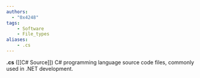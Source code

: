 ```yaml
---
authors:
  - "0x4248"
tags:
    - Software
    - File_types
aliases:
    - .cs
---
```

**.cs** ([[C# Source]]) C# programming language source code files, commonly used in .NET development.
